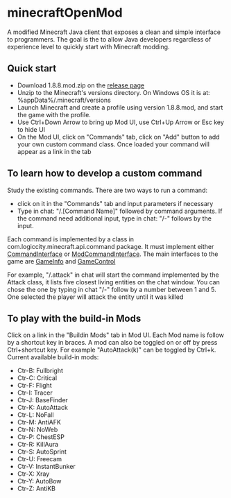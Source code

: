 # minecraftOpenMod

A modified Minecraft Java client that exposes a clean and simple interface to programmers. The goal is the to allow Java developers regardless of experience level to quickly start with Minecraft modding.

## Quick start

* Download 1.8.8.mod.zip on the [release page](https://github.com/minecraftkids/minecraftOpenMod/releases)
* Unzip to the Minecraft's versions directory. On Windows OS it is at: %appData%/.minecraft/versions
* Launch Minecraft and create a profile using version 1.8.8.mod, and start the game with the profile.
* Use Ctrl+Down Arrow to bring up Mod UI, use Ctrl+Up Arrow or Esc key to hide UI
* On the Mod UI, click on "Commands" tab, click on "Add" button to add your own custom command class. Once loaded your command will appear as a link in the tab

## To learn how to develop a custom command

Study the existing commands. There are two ways to run a command:
* click on it in the "Commands" tab and input parameters if necessary
* Type in chat: "/.[Command Name]" followed by command arguments. 
If the command need additional input, type in chat: "/-" follows by the input.

Each command is implemented by a class in com.logiccity.minecraft.api.command package. It must implement either [CommandInterface](http://minecraftkids.github.io/minecraftOpenMod/com/logiccity/minecraft/api/CommandInterface.html) or [ModCommandInterface](http://minecraftkids.github.io/minecraftOpenMod/com/logiccity/minecraft/api/ModCommandInterface.html). The main interfaces to the game are [GameInfo](http://minecraftkids.github.io/minecraftOpenMod/com/logiccity/minecraft/api/GameInfo.html) and [GameControl](http://minecraftkids.github.io/minecraftOpenMod/com/logiccity/minecraft/api/GameControl.html)

For example, "/.attack" in chat will start the command implemented by the Attack class, it lists five closest living entities on the chat window. You can chose the one by typing in chat "/-" follow by a number between 1 and 5. One selected the player will attack the entity until it was killed

## To play with the build-in Mods

Click on a link in the "Buildin Mods" tab in Mod UI. Each Mod name is follow by a shortcut key in braces. A mod can also be toggled on or off by press Ctrl+shortcut key. For example "AutoAttack(k)" can be toggled by Ctrl+k. Current available build-in mods:
* Ctr-B: Fullbright
* Ctr-C: Critical
* Ctr-F: Flight
* Ctr-I: Tracer
* Ctr-J: BaseFinder
* Ctr-K: AutoAttack
* Ctr-L: NoFall
* Ctr-M: AntiAFK
* Ctr-N: NoWeb
* Ctr-P: ChestESP
* Ctr-R: KillAura
* Ctr-S: AutoSprint
* Ctr-U: Freecam
* Ctr-V: InstantBunker
* Ctr-X: Xray
* Ctr-Y: AutoBow
* Ctr-Z: AntiKB
